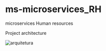 # ms-microservices_RH
microservices Human resources

Project architecture

![arquitetura](https://user-images.githubusercontent.com/28466117/139351069-ef5eb8c4-6fe8-4316-9811-4008596fc14c.png)
